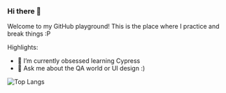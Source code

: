 ### Hi there 👋

Welcome to my GitHub playground! This is the place where I practice and break things :P

Highlights:

- 🌱 I’m currently obsessed learning Cypress
- 💬 Ask me about the QA world or UI design :)

![Top Langs](https://github-readme-stats.vercel.app/api/top-langs/?username=lm3031&layout=compact)
